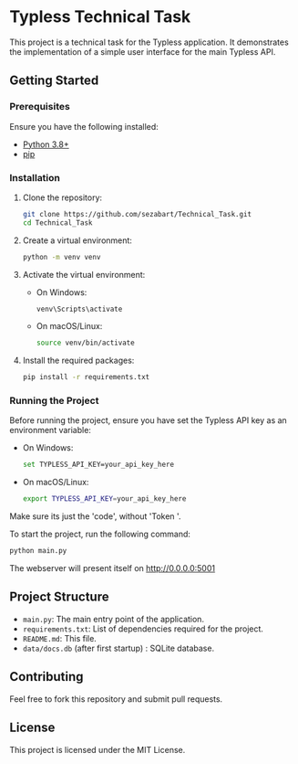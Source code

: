 # Typless Technical Task

This project is a technical task for the Typless application. It demonstrates the implementation of a simple user interface for the main Typless API.

## Getting Started

### Prerequisites

Ensure you have the following installed:
- [Python 3.8+](https://www.python.org/downloads/)
- [pip](https://pip.pypa.io/en/stable/installation/)

### Installation

1. Clone the repository:
    ```sh
    git clone https://github.com/sezabart/Technical_Task.git
    cd Technical_Task
    ```

2. Create a virtual environment:
    ```sh
    python -m venv venv
    ```

3. Activate the virtual environment:
    - On Windows:
        ```sh
        venv\Scripts\activate
        ```
    - On macOS/Linux:
        ```sh
        source venv/bin/activate
        ```

4. Install the required packages:
    ```sh
    pip install -r requirements.txt
    ```

### Running the Project

Before running the project, ensure you have set the Typless API key as an environment variable:

- On Windows:
    ```sh
    set TYPLESS_API_KEY=your_api_key_here
    ```
- On macOS/Linux:
    ```sh
    export TYPLESS_API_KEY=your_api_key_here
    ```
Make sure its just the 'code', without 'Token '.

To start the project, run the following command:
```sh
python main.py
```

The webserver will present itself on http://0.0.0.0:5001

## Project Structure

- `main.py`: The main entry point of the application.
- `requirements.txt`: List of dependencies required for the project.
- `README.md`: This file.
- `data/docs.db` (after first startup) : SQLite database.

## Contributing

Feel free to fork this repository and submit pull requests.

## License

This project is licensed under the MIT License.
